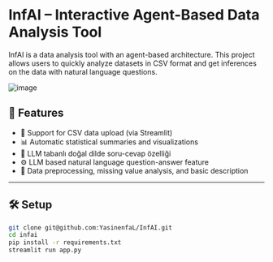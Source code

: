# InfAI – Interactive Agent-Based Data Analysis Tool

InfAI is a data analysis tool with an agent-based architecture. This project allows users to quickly analyze datasets in CSV format and get inferences on the data with natural language questions.

![image](https://github.com/user-attachments/assets/a3ee3f9f-8753-4115-8736-439d33f7bc30)



## 🚀 Features

- 📁 Support for CSV data upload (via Streamlit)
- 📊 Automatic statistical summaries and visualizations
- 🧠 LLM tabanlı doğal dilde soru-cevap özelliği
- ⚙️ LLM based natural language question-answer feature
- 🧹 Data preprocessing, missing value analysis, and basic description

---

## 🛠️ Setup

```bash
git clone git@github.com:YasinenfaL/InfAI.git
cd infai
pip install -r requirements.txt
streamlit run app.py
